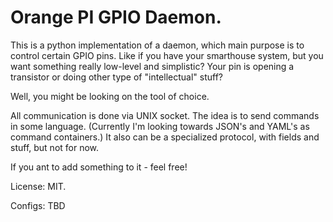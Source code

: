 # Orange PI GPIO Daemon. 

This is a python implementation of a daemon, which main purpose is 
to control certain GPIO pins. 
Like if you have your smarthouse system, but you want 
something really low-level and simplistic? Your pin is opening a 
transistor or doing other type of "intellectual" stuff? 

Well, you might be looking on the tool of choice. 

All communication is done via UNIX socket. The idea is to send commands
in some language. (Currently I'm looking towards JSON's and YAML's 
as command containers.) It also can be a specialized protocol, 
with fields and stuff, but not for now. 

If you ant to add something to it - feel free! 

License: MIT. 

Configs: 
TBD

 


